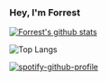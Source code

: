 ### Hey, I'm Forrest

[![Forrest's github stats](https://github-readme-stats.vercel.app/api?username=forrestburton)](https://github.com/forrestburton/github-readme-stats)

![Top Langs](https://github-readme-stats.vercel.app/api/top-langs/?username=forrestburton&layout=compact)

[![spotify-github-profile](https://spotify-github-profile.vercel.app/api/view?uid=c0535e3k72rqn7nfqvfm1kv7v&cover_image=true&theme=novatorem)](https://github.com/kittinan/spotify-github-profile)

<!-- ![Forrests's wakatime stats](https://github-readme-stats.vercel.app/api/wakatime?username=@forrestburton) -->

